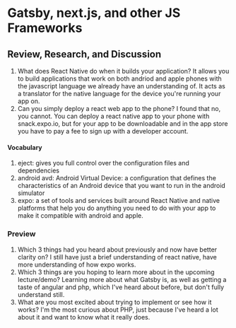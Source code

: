 # Gatsby, next.js, and other JS Frameworks
## Review, Research, and Discussion
  1. What does React Native do when it builds your application? It allows you to build applications that work on both andriod and apple phones with the javascript language we already have an understanding of. It acts as a translator for the native language for the device you're running your app on.
  2. Can you simply deploy a react web app to the phone? I found that no, you cannot. You can deploy a react native app to your phone with snack.expo.io, but for your app to be downloadable and in the app store you have to pay a fee to sign up with a developer account.
  
#### Vocabulary
  1. eject: gives you full control over the configuration files and dependencies
  2. android avd: Android Virtual Device: a configuration that defines the characteristics of an Android device that you want to run in the android simulator
  3. expo: a set of tools and services built around React Native and native platforms that help you do anything you need to do with your app to make it compatible with android and apple.
  
### Preview
  1. Which 3 things had you heard about previously and now have better clarity on? I still have just a brief understanding of react native, have more understanding of how expo works.
  2. Which 3 things are you hoping to learn more about in the upcoming lecture/demo? Learning more about what Gatsby is, as well as getting a taste of angular and php, which I've heard about before, but don't fully understand still.
  3. What are you most excited about trying to implement or see how it works? I'm the most curious about PHP, just because I've heard a lot about it and want to know what it really does.
